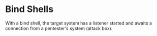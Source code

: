 # Bind Shells
With a bind shell, the target system has a listener started and awaits a connection from a pentester's system (attack box).


